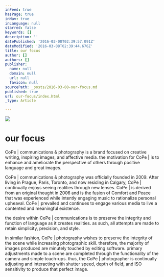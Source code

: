```yaml
---
inFeed: true
hasPage: true
inNav: true
inLanguage: null
starred: false
keywords: []
description: ''
datePublished: '2016-03-08T02:39:57.091Z'
dateModified: '2016-03-08T02:39:44.676Z'
title: our focus
author: []
authors: []
publisher:
  name: null
  domain: null
  url: null
  favicon: null
sourcePath: _posts/2016-03-08-our-focus.md
published: true
url: our-focus/index.html
_type: Article

---
```

![](https://the-grid-user-content.s3-us-west-2.amazonaws.com/ca23db2f-3176-411a-a4ed-0b322509f32e.jpg)

# our focus

CoPe | communications & photography is a brand focused on creative writing, inspiring images, and affective media.  the motivation for CoPe | is to enhance and ameliorate the perspective of others through positive language and great images.

CoPe | communications & photography was officially founded in 2009\.  After living in Prague, Paris, Toronto, and now residing in Calgary, CoPe | continually enjoys seeing realities through new lenses.  CoPe | is derived from an original thought in 2006 and is the fusion of Comfort and Peace that was experienced while intently engaging music to rationalize personal upheaval.  CoPe | prevailed and continues to engage various media to live a contented and meaningful existence.

the desire within CoPe | communications is to preserve the integrity and function of language as it creates realities.  as such, all attempts are made to retain simplicity, precision, and style.

in similar fashion, CoPe | photography wishes to preserve the integrity of the scene while increasing photographic skill.  therefore, the majority of images produced are minutely touched by editing software.  primary adjustments made to a scene are completed through the functionality of the camera and simple touch-ups.   thus, the CoPe | photographer is continually adjusting and interacting with shutter speed, depth of field, and ISO sensitivity to produce that perfect image.